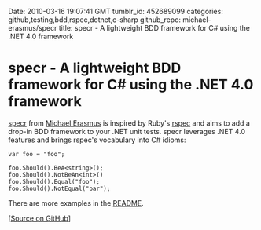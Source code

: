 Date: 2010-03-16 19:07:41 GMT
tumblr_id: 452689099
categories: github,testing,bdd,rspec,dotnet,c-sharp
github_repo: michael-erasmus/specr
title: specr - A lightweight BDD framework for C# using the .NET 4.0 framework

# specr - A lightweight BDD framework for C# using the .NET 4.0 framework

[specr](http://github.com/michael-erasmus/specr) from [Michael Erasmus](http://github.com/michael-erasmus) is inspired by Ruby's [rspec](http://rspec.info/) and aims to add a drop-in BDD framework to your .NET unit tests. specr leverages .NET 4.0 features and brings rspec's vocabulary into C# idioms:

    var foo = "foo";

    foo.Should().BeA<string>();
    foo.Should().NotBeAn<int>()
    foo.Should().Equal("foo"); 
    foo.Should().NotEqual("bar");

There are more examples in the [README](http://github.com/michael-erasmus/specr#readme).

[[Source on GitHub](http://github.com/michael-erasmus/specr)]
